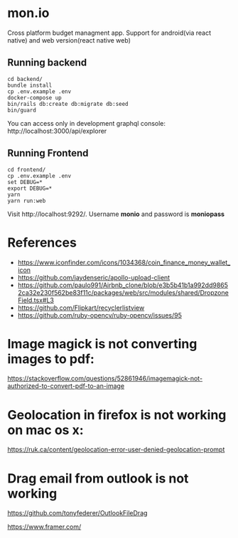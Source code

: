 # mon.io

Cross platform budget managment app. Support for android(via react native) and web version(react native web)

## Running backend

```
cd backend/
bundle install
cp .env.example .env
docker-compose up
bin/rails db:create db:migrate db:seed
bin/guard
```

You can access only in development graphql console: http://localhost:3000/api/explorer

## Running Frontend
```
cd frontend/
cp .env.example .env
set DEBUG=*
export DEBUG=*
yarn
yarn run:web
```

Visit http://localhost:9292/. Username __monio__ and password is __moniopass__

# References
* https://www.iconfinder.com/icons/1034368/coin_finance_money_wallet_icon
* https://github.com/jaydenseric/apollo-upload-client
* https://github.com/paulo991/Airbnb_clone/blob/e3b5b41b1a992dd98652ca32e230f562be83f11c/packages/web/src/modules/shared/DropzoneField.tsx#L3
* https://github.com/Flipkart/recyclerlistview
* https://github.com/ruby-opencv/ruby-opencv/issues/95

# Image magick is not converting images to pdf:
https://stackoverflow.com/questions/52861946/imagemagick-not-authorized-to-convert-pdf-to-an-image

# Geolocation in firefox is not working on mac os x:
https://ruk.ca/content/geolocation-error-user-denied-geolocation-prompt
# Drag email from outlook is not working
https://github.com/tonyfederer/OutlookFileDrag

https://www.framer.com/
